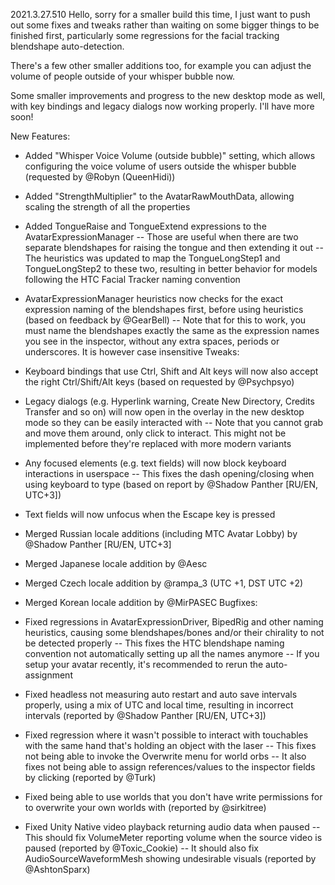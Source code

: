 2021.3.27.510
Hello, sorry for a smaller build this time, I just want to push out some fixes and tweaks rather than waiting on some bigger things to be finished first, particularly some regressions for the facial tracking blendshape auto-detection.

There's a few other smaller additions too, for example you can adjust the volume of people outside of your whisper bubble now.

Some smaller improvements and progress to the new desktop mode as well, with key bindings and legacy dialogs now working properly. I'll have more soon!

New Features:
- Added "Whisper Voice Volume (outside bubble)" setting, which allows configuring the voice volume of users outside the whisper bubble (requested by @Robyn (QueenHidi))
- Added "StrengthMultiplier" to the AvatarRawMouthData, allowing scaling the strength of all the properties

- Added TongueRaise and TongueExtend expressions to the AvatarExpressionManager
-- Those are useful when there are two separate blendshapes for raising the tongue and then extending it out
-- The heuristics was updated to map the TongueLongStep1 and TongueLongStep2 to these two, resulting in better behavior for models following the HTC Facial Tracker naming convention

- AvatarExpressionManager heuristics now checks for the exact expression naming of the blendshapes first, before using heuristics (based on feedback by @GearBell)
-- Note that for this to work, you must name the blendshapes exactly the same as the expression names you see in the inspector, without any extra spaces, periods or underscores. It is however case insensitive
Tweaks:
- Keyboard bindings that use Ctrl, Shift and Alt keys will now also accept the right Ctrl/Shift/Alt keys (based on requested by @Psychpsyo)
- Legacy dialogs (e.g. Hyperlink warning, Create New Directory, Credits Transfer and so on) will now open in the overlay in the new desktop mode so they can be easily interacted with
-- Note that you cannot grab and move them around, only click to interact. This might not be implemented before they're replaced with more modern variants
- Any focused elements (e.g. text fields) will now block keyboard interactions in userspace
-- This fixes the dash opening/closing when using keyboard to type (based on report by @Shadow Panther [RU/EN, UTC+3])
- Text fields will now unfocus when the Escape key is pressed

- Merged Russian locale additions (including MTC Avatar Lobby) by @Shadow Panther [RU/EN, UTC+3] 
- Merged Japanese locale addition by @Aesc
- Merged Czech locale addition by @rampa_3 (UTC +1, DST UTC +2)
- Merged Korean locale addition by @MirPASEC
Bugfixes:
- Fixed regressions in AvatarExpressionDriver, BipedRig and other naming heuristics, causing some blendshapes/bones and/or their chirality to not be detected properly
-- This fixes the HTC blendshape naming convention not automatically setting up all the names anymore
-- If you setup your avatar recently, it's recommended to rerun the auto-assignment
- Fixed headless not measuring auto restart and auto save intervals properly, using a mix of UTC and local time, resulting in incorrect intervals (reported by  @Shadow Panther [RU/EN, UTC+3])
- Fixed regression where it wasn't possible to interact with touchables with the same hand that's holding an object with the laser
-- This fixes not being able to invoke the Overwrite menu for world orbs
-- It also fixes not being able to assign references/values to the inspector fields by clicking (reported by @Turk)
- Fixed being able to use worlds that you don't have write permissions for to overwrite your own worlds with (reported by @sirkitree)
- Fixed Unity Native video playback returning audio data when paused
-- This should fix VolumeMeter reporting volume when the source video is paused (reported by @Toxic_Cookie)
-- It should also fix AudioSourceWaveformMesh showing undesirable visuals (reported by @AshtonSparx)